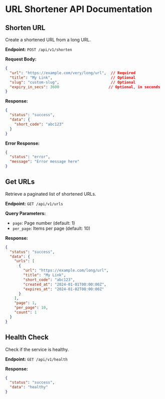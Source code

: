 # URL Shortener API Documentation

## Shorten URL

Create a shortened URL from a long URL.

**Endpoint:** `POST /api/v1/shorten`

**Request Body:**
```json
{
  "url": "https://example.com/very/long/url",  // Required
  "title": "My Link",                          // Optional
  "slug": "custom-slug",                       // Optional
  "expiry_in_secs": 3600                      // Optional, in seconds
}
```

**Response:**
```json
{
  "status": "success",
  "data": {
    "short_code": "abc123"
  }
}
```

**Error Response:**
```json
{
  "status": "error",
  "message": "Error message here"
}
```

## Get URLs

Retrieve a paginated list of shortened URLs.

**Endpoint:** `GET /api/v1/urls`

**Query Parameters:**
- `page`: Page number (default: 1)
- `per_page`: Items per page (default: 10)

**Response:**
```json
{
  "status": "success",
  "data": {
    "urls": [
      {
        "url": "https://example.com/long/url",
        "title": "My Link",
        "short_code": "abc123",
        "created_at": "2024-01-01T00:00:00Z",
        "expires_at": "2024-01-02T00:00:00Z"
      }
    ],
    "page": 1,
    "per_page": 10,
    "count": 1
  }
}
```

## Health Check

Check if the service is healthy.

**Endpoint:** `GET /api/v1/health`

**Response:**
```json
{
  "status": "success",
  "data": "healthy"
}
```

